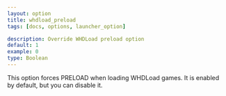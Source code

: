 ```yaml
---
layout: option
title: whdload_preload
tags: [docs, options, launcher_option]

description: Override WHDLoad preload option
default: 1
example: 0
type: Boolean
---
```


This option forces PRELOAD when loading WHDLoad games. It is enabled by
default, but you can disable it.

